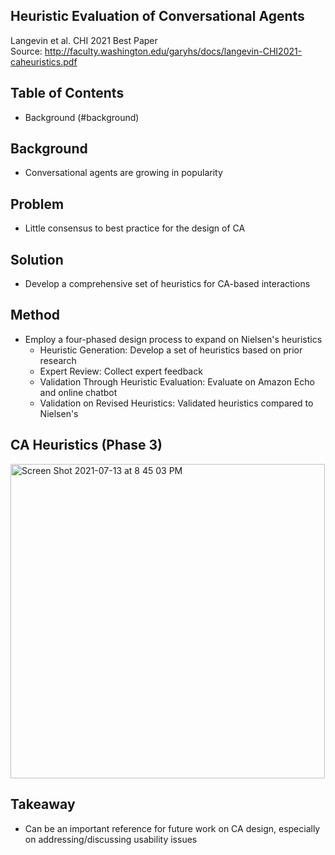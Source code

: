 Heuristic Evaluation of Conversational Agents
--
Langevin et al. CHI 2021 Best Paper <BR>
Source: http://faculty.washington.edu/garyhs/docs/langevin-CHI2021-caheuristics.pdf
	
Table of Contents
--
- Background (#background)

Background
--
- Conversational agents are growing in popularity

Problem
--
- Little consensus to best practice for the design of CA

Solution
--
- Develop a comprehensive set of heuristics for CA-based interactions

Method
--
- Employ a four-phased design process to expand on Nielsen's heuristics
	- Heuristic Generation: Develop a set of heuristics based on prior research
	- Expert Review: Collect expert feedback
	- Validation Through Heuristic Evaluation: Evaluate on Amazon Echo and online chatbot
	- Validation on Revised Heuristics: Validated heuristics compared to Nielsen's
	
CA Heuristics (Phase 3)
--
<img width="503" alt="Screen Shot 2021-07-13 at 8 45 03 PM" src="https://user-images.githubusercontent.com/38929910/125446319-04afa421-386f-4c28-b469-8eba3542bbac.png">

Takeaway
--
- Can be an important reference for future work on CA design, especially on addressing/discussing usability issues 
